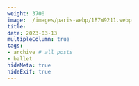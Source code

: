 ```yaml
---
weight: 3700
image:  /images/paris-webp/1B7W9211.webp
title:
date: 2023-03-13
multipleColumn: true
tags:
- archive # all posts
- ballet
hideMeta: true
hideExif: true
---
```

